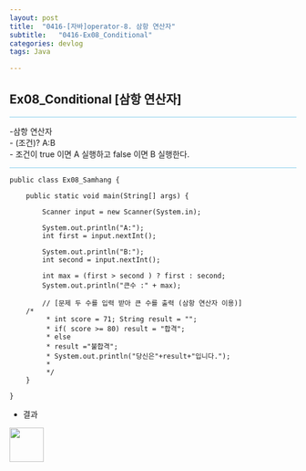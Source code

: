 ```yaml
---
layout: post
title:  "0416-[자바]operator-8. 삼항 연산자"
subtitle:   "0416-Ex08_Conditional"
categories: devlog
tags: Java

---
```

## Ex08_Conditional [삼항 연산자]
<hr style="height: 1px; background: skyblue; "/>

<p>
-삼항 연산자<br>
  - (조건)? A:B<br>
  - 조건이 true 이면 A 실행하고 false 이면 B 실행한다.<br>
</p>

<hr style="height: 1px; background: skyblue; "/>

~~~
public class Ex08_Samhang {

	public static void main(String[] args) {

		Scanner input = new Scanner(System.in);

		System.out.println("A:");
		int first = input.nextInt();

		System.out.println("B:");
		int second = input.nextInt();

		int max = (first > second ) ? first : second;
		System.out.println("큰수 :" + max);

		// [문제 두 수를 입력 받아 큰 수를 출력 (삼항 연산자 이용)]
    /*
  		 * int score = 71; String result = "";
  		 * if( score >= 80) result = "합격";
  		 * else
  		 * result ="불합격";
  		 * System.out.println("당신은"+result+"입니다.");
  		 *
  		 */
	}

}
~~~

- 결과

<img style="float: left;" src="https://user-images.githubusercontent.com/49095304/57611868-c0263700-75ae-11e9-9a44-e7e3bc1f1d50.jpg" width="60">
